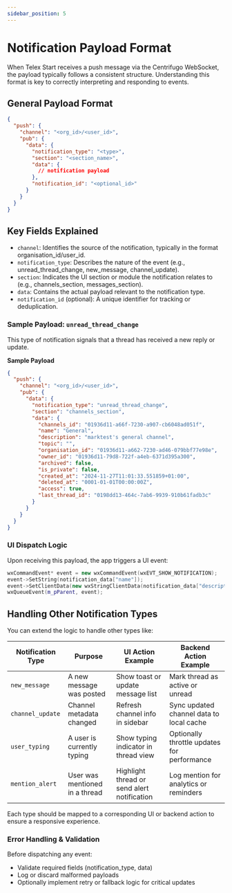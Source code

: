 ```yaml
---
sidebar_position: 5
---
```


# Notification Payload Format
When Telex Start receives a push message via the Centrifugo WebSocket, the payload typically follows a consistent structure. Understanding this format is key to correctly interpreting and responding to events.


## General Payload Format

```json
{
  "push": {
    "channel": "<org_id>/<user_id>",
    "pub": {
      "data": {
        "notification_type": "<type>",
        "section": "<section_name>",
        "data": {
          // notification payload
        },
        "notification_id": "<optional_id>"
      }
    }
  }
}
```

## Key Fields Explained
- `channel`: Identifies the source of the notification, typically in the format organisation_id/user_id.
- `notification_type`: Describes the nature of the event (e.g., unread_thread_change, new_message, channel_update).
- `section`: Indicates the UI section or module the notification relates to (e.g., channels_section, messages_section).
- `data`: Contains the actual payload relevant to the notification type.
- `notification_id` (optional): A unique identifier for tracking or deduplication.


### Sample Payload: `unread_thread_change`
This type of notification signals that a thread has received a new reply or update.

**Sample Payload**
```json
{
  "push": {
    "channel": "<org_id>/<user_id>",
    "pub": {
      "data": {
        "notification_type": "unread_thread_change",
        "section": "channels_section",
        "data": {
          "channels_id": "01936d11-a66f-7230-a907-cb6048ad051f",
          "name": "General",
          "description": "marktest's general channel",
          "topic": "",
          "organisation_id": "01936d11-a662-7230-ad46-079bbf77e98e",
          "owner_id": "01936d11-79d8-722f-a4eb-6371d395a300",
          "archived": false,
          "is_private": false,
          "created_at": "2024-11-27T11:01:33.551859+01:00",
          "deleted_at": "0001-01-01T00:00:00Z",
          "access": true,
          "last_thread_id": "0198dd13-464c-7ab6-9939-910b61fadb3c"
        }
      }
    }
  }
}
```

### UI Dispatch Logic
Upon receiving this payload, the app triggers a UI event:

```Cpp
wxCommandEvent* event = new wxCommandEvent(wxEVT_SHOW_NOTIFICATION);
event->SetString(notification_data["name"]);
event->SetClientData(new wxStringClientData(notification_data["description"]));
wxQueueEvent(m_pParent, event);
```

## Handling Other Notification Types

You can extend the logic to handle other types like:

| Notification Type | Purpose                                | UI Action Example                          | Backend Action Example                     |
|-------------------|----------------------------------------|--------------------------------------------|--------------------------------------------|
| `new_message`     | A new message was posted               | Show toast or update message list          | Mark thread as active or unread            |
| `channel_update`  | Channel metadata changed               | Refresh channel info in sidebar            | Sync updated channel data to local cache   |
| `user_typing`     | A user is currently typing             | Show typing indicator in thread view       | Optionally throttle updates for performance|
| `mention_alert`   | User was mentioned in a thread         | Highlight thread or send alert notification| Log mention for analytics or reminders     |


Each type should be mapped to a corresponding UI or backend action to ensure a responsive experience.


### Error Handling & Validation
Before dispatching any event:
- Validate required fields (notification_type, data)
- Log or discard malformed payloads
- Optionally implement retry or fallback logic for critical updates



